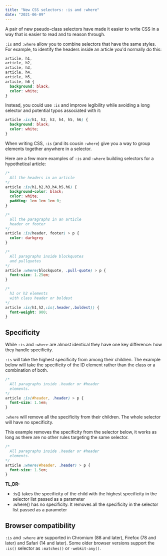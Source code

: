 ```yaml
---
title: "New CSS selectors: :is and :where"
date: "2021-06-09"
---
```


A pair of new pseudo-class selectors have made it easier to write CSS in a way that is easier to read and to reason through.

`:is` and `:where` allow you to combine selectors that have the same styles. For example, to identify the headers inside an article you'd normally do this:

```css
article, h1,
article, h2,
article, h3,
article, h4,
article, h5,
article, h6 {
  background: black;
  color: white;
}
```

Instead, you could use `:is` and improve legibility while avoiding a long selector and potential typos associated with it:

```css
article :is(h1, h2, h3, h4, h5, h6) {
  background: black;
  color: white;
}
```

When writing CSS, `:is` (and its cousin `:where`) give you a way to group elements together anywhere in a selector.

Here are a few more examples of `:is` and `:where` building selectors for a hypothetical article:

```css
/*
  All the headers in an article
*/
article :is(h1,h2,h3,h4,h5,h6) {
  background-color: black;
  color: white;
  padding: 1em 1em 1em 0;
}

/* 
  all the paragraphs in an article 
  header or footer
*/
article :is(header, footer) > p {
  color: darkgrey
}

/*
  All paragraphs inside blockquotes
  and pullquotes
*/
article :where(blockquote, .pull-quote) > p {
  font-size: 1.25em;
}

/*
  h1 or h2 elements 
  with class header or boldest
*/
article :is(h1,h2,:is(.header,.boldest)) {
  font-weight: 900;
}
```

## Specificity

While `:is` and `:where` are almost identical they have one key difference: how they handle specificity.

`:is` will take the highest specificity from among their children. The example below will take the specificity of the ID element rather than the class or a combination of both.

```css
/*
  All paragraphs inside .header or #header
  elements.
*/
article :is(#header, .header) > p {
  font-size: 1.5em;
}
```

`:where` will remove all the specificity from their children. The whole selector will have no specificity.

This example removes the specificity from the selector below, it works as long as there are no other rules targeting the same selector.

```css
/*
  All paragraphs inside .header or #header
  elements.
*/
article :where(#header, .header) > p {
  font-size: 1.5em;
}
```

**TL,DR:**

- :is() takes the specificity of the child with the highest specificity in the selector list passed as a parameter
- :where() has no specificity. It removes all the specificity in the selector list passed as a parameter

## Browser compatibility

`:is` and `:where` are supported in Chromium (88 and later), Firefox (78 and later) and Safari (14 and later). Some older browser versions support the `:is()` selector as `:matches()` or `-webkit-any()`.
